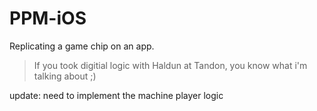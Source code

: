 # PPM-iOS

Replicating a game chip on an app.

> If you took digitial logic with Haldun at Tandon, you know what i'm talking about ;)

update: need to implement the machine player logic
